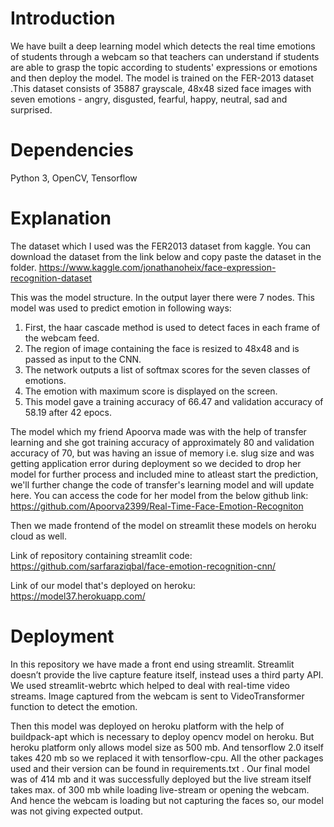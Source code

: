 # Introduction

We have built a deep learning model which detects the real time emotions of students through a webcam so that teachers can understand if students are able to grasp the topic according to students' expressions or emotions and then deploy the model. The model is trained on the FER-2013 dataset .This dataset consists of 35887 grayscale, 48x48 sized face images with seven emotions - angry, disgusted, fearful, happy, neutral, sad and surprised.

# Dependencies

Python 3, OpenCV, Tensorflow

# Explanation

The dataset which I used was the FER2013 dataset from kaggle. You can download the dataset from the link below and copy paste the dataset in the folder. https://www.kaggle.com/jonathanoheix/face-expression-recognition-dataset



This was the model structure. In the output layer there were 7 nodes. This model was used to predict emotion in following ways:

1. First, the haar cascade method is used to detect faces in each frame of the webcam feed.
2. The region of image containing the face is resized to 48x48 and is passed as input to the CNN.
3. The network outputs a list of softmax scores for the seven classes of emotions.
4. The emotion with maximum score is displayed on the screen.
4. This model gave a training accuracy of 66.47 and validation accuracy of 58.19 after 42 epocs.

The model which my friend Apoorva made was with the help of transfer learning and she got training accuracy of approximately 80 and validation accuracy of 70, but was having an issue of memory i.e. slug size and was getting application error during deployment so we decided to drop her model for further process and included mine to atleast start the prediction, we'll further change the code of transfer's learning model and will update here. You can access the code for her model from the below github link: https://github.com/Apoorva2399/Real-Time-Face-Emotion-Recogniton

Then we made frontend of the model on streamlit these models on heroku cloud as well.

Link of repository containing streamlit code: https://github.com/sarfaraziqbal/face-emotion-recognition-cnn/

Link of our model that's deployed on heroku: https://model37.herokuapp.com/

# Deployment
In this repository we have made a front end using streamlit. Streamlit doesn’t provide the live capture feature itself, instead uses a third party API. We used streamlit-webrtc which helped to deal with real-time video streams. Image captured from the webcam is sent to VideoTransformer function to detect the emotion.

Then this model was deployed on heroku platform with the help of buildpack-apt which is necessary to deploy opencv model on heroku. But heroku platform only allows model size as 500 mb. And tensorflow 2.0 itself takes 420 mb so we replaced it with tensorflow-cpu. All the other packages used and their version can be found in requirements.txt . Our final model was of 414 mb and it was successfully deployed but the live stream itself takes max. of 300 mb while loading live-stream or opening the webcam. And hence the webcam is loading but not capturing the faces so, our model was not giving expected output.
